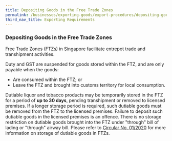 ```yaml
---
title: Depositing Goods in the Free Trade Zones
permalink: /businesses/exporting-goods/export-procedures/depositing-goods-in-ftz
third_nav_title: Exporting Requirements
---
```


### Depositing Goods in the Free Trade Zones

Free Trade Zones (FTZs) in Singapore facilitate entrepot trade and transhipment activities.

Duty and GST are suspended for goods stored within the FTZ, and are only payable when the goods:

-   Are consumed within the FTZ; or
-   Leave the FTZ and brought into customs territory for local consumption.

Dutiable liquor and tobacco products may be temporarily stored in the FTZ for a period of **up to 30 days**, pending transhipment or removed to licensed premises. If a longer storage period is required, such dutiable goods must be removed from the FTZ to the licensed premises. Failure to deposit such dutiable goods in the licensed premises is an offence. There is no storage restriction on dutiable goods brought into the FTZ under "through" bill of lading or "through" airway bill. Please refer to  [Circular No. 01/2020](/news-and-media/circulars/circular012020ver1.pdf)  for more information on storage of dutiable goods in FTZs.
